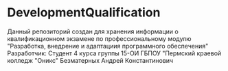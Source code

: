 # DevelopmentQualification
Данный репозиторий создан для хранения информации о квалификационном экзамене по профессиональному модулю 
"Разработка, внедрение и адаптациия программного обеспечения" 
Разработчик: Студент 4 курса группы 15-ОИ ГБПОУ "Пермский краевой колледж "Оникс" 
Безматерных Андрей Константинович
